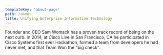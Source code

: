 ```yaml
---
templateKey: 'about-page'
path: /about
title: Unifying Enterprise Information Technology
---
```

Founder and CEO Sam Womack has a proven track record of being on the next curb. In 2014, at Cisco Live in San Francisco, CA he participated in Cisco Systems first ever Hackathon, formed a team from developers he had never met, and that Team Won the "big check".
